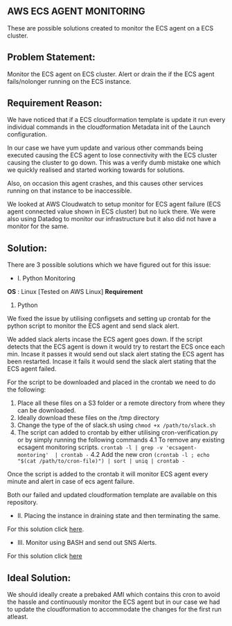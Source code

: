 ## AWS ECS AGENT MONITORING
These are possible solutions created to monitor the ECS agent on a ECS cluster.

## Problem Statement:
Monitor the ECS agent on ECS cluster. Alert or drain the if the ECS agent fails/nolonger running on the ECS instance.

## Requirement Reason:
We have noticed that if a ECS cloudformation template is update it run every individual commands
in the cloudformation Metadata init of the Launch configuration.

In our case we have yum update and various other commands being executed causing the ECS agent to
lose connectivity with the ECS cluster causing the cluster to go down. This was a verify dumb mistake one which we quickly
realised and started working towards for solutions.

Also, on occasion this agent crashes, and this causes other services running on that instance to be inaccessible.

We looked at AWS Cloudwatch to setup monitor for ECS agent failure (ECS agent connected value shown in ECS cluster) but no luck there.
We were also using Datadog to monitor our infrastructure but it also did not have a monitor for the same.


## Solution:
There are 3 possible solutions which we have figured out for this issue:

- I. Python Monitoring

**OS** : Linux [Tested on AWS Linux]
**Requirement**
  1. Python

We fixed the issue by utilising configsets and setting up crontab for the python script to monitor the ECS agent and send slack alert.

We added slack alerts incase the ECS agent goes down. If the script detects that the ECS agent is down it would try
to restart the ECS once each min. Incase it passes it would send out slack alert stating the ECS agent has been restarted.
Incase it fails it would send the slack alert stating that the ECS agent failed.

For the script to be downloaded and placed in the crontab we need to do the following:
  1. Place all these files on a S3 folder or a remote directory from where they can be downloaded.
  2. Ideally download these files on the /tmp directory
  3. Change the type of the of slack.sh using `chmod +x /path/to/slack.sh`
  4. The script can added to crontab by either utilising cron-verification.py or by simply running the following commands
    4.1 To remove any existing ecsagent monitoring scripts.
      `crontab -l | grep -v 'ecsagent-montoring'  | crontab -`
    4.2 Add the new cron
      `(crontab -l ; echo "$(cat /path/to/cron-file)") | sort | uniq | crontab -`

Once the script is added to the crontab it will monitor ECS agent every minute and alert in case of ecs agent failure.

Both our failed and updated cloudformation template are available on this repository.

- II. Placing the instance in draining state and then terminating the same.

For this solution click [here](https://github.com/silinternational/ecs-agent-monitor).

- III. Monitor using BASH and send out SNS Alerts.

For this solution click [here](http://www.tothenew.com/blog/monitor-aws-ecs-agent-automatically-restart-agent-on-failure/)

## Ideal Solution:
We should ideally create a prebaked AMI which contains this cron to avoid the hassle and continuously monitor the ECS agent
but in our case we had to update the cloudformation to accommodate the changes for the first run atleast.
